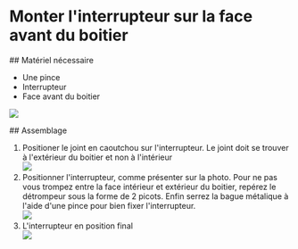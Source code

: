 # Monter l'interrupteur sur la face avant du boitier

## Matériel nécessaire 
* Une pince
* Interrupteur
* Face avant du boitier  

![](../assets/_MG_5282.JPG)

## Assemblage 

1. Positioner le joint en caoutchou sur l'interrupteur. Le joint doit se trouver à l'extérieur du boitier et non à l'intérieur  
![](../assets/_MG_5284.JPG)  
2. Positionner l'interrupteur, comme présenter sur la photo. Pour ne pas vous trompez entre la face intérieur et extérieur du boitier, repérez le détrompeur sous la forme de 2 picots. Enfin serrez la bague métalique à l'aide d'une pince pour bien fixer l'interrupteur.  
![](../assets/_MG_5285.JPG)  
3. L'interrupteur en position final  
![](../assets/_MG_5286.JPG)  


